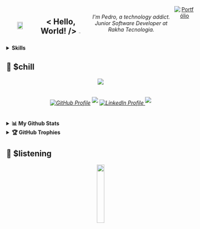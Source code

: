 
<!-- /<div align="center">/ -->
<div align="center" style="display: flex; align-items: center; justify-content: center;">
  <img src="https://media1.tenor.com/m/_uvDfpLa3vcAAAAd/naruto-sage-mode.gif" height="20%" width="20%"/>
  <div style="display: flex;">
    <h2>< Hello, World! /> <img src="https://media.tenor.com/uUNcnHwYJQEAAAAj/running-pikachu-transparent-snivee.gif" height="5%" width="5%"/></h2>
    <h6>I'm Pedro, a technology addict. <br>Junior Software Developer at Rakha Tecnologia.</h6>
  <a href="https://phfer.netlify.app" target="_blank">
    <img src="https://img.shields.io/badge/Portfólio-%23c1da03.svg?&style=for-the-badge&logo=portfolio&logoColor=white" alt="Portfólio" style="margin-bottom: 5px;"></a> <br>
<!-- <img style="width: 400px; height: 195px;" src="https://github-readme-streak-stats.herokuapp.com/?user=initpedro&theme=dark&hide_border=true"> -->



  </div>
</div>

<details>
<summary><b>Skills</b></summary>
<div>

<div align="center"><img src="https://skillicons.dev/icons?i=html,css,tailwind,ts,js,sass,react,java,c,cs,dotnet,git,github,mysql,sqlite,py,aws,docker"](https://skillicons.dev)</div>

</div>
   
<summary><b>System</b></summary>
<div>
  
<div align="center"><img src="https://skillicons.dev/icons?i=visualstudio,vscode,eclipse,idea,windows,discord,linux,linkedin,vercel,netlify,notion"](https://skillicons.dev)</center></center>
  
</div>
</details>

</details>


## 🍿 $chill

<h6 align="center">
  <img src="https://moe-counter.glitch.me/get/@initpedro?theme=rule34"  />
</h6 <br>

<h6 align="center">
  <a href="https://github.com/initpedro" target="_blank">
    <img src="https://img.shields.io/badge/GitHub-%23181717.svg?&style=for-the-badge&logo=github&logoColor=white" alt="GitHub Profile" style="margin-bottom: 5px;" /></a>
 <a href="https://instagram.com/initpedro">
  <img src="https://img.shields.io/badge/Instagram-%23E4405F.svg?style=for-the-badge&logo=Instagram&logoColor=white" style="margin-bottom: 5px;"/></a>
  <a href="https://www.linkedin.com/in/initpedro/" target="_blank">
    <img src="https://img.shields.io/badge/LinkedIn-%230077B5.svg?&style=for-the-badge&logo=linkedin&logoColor=white" alt="LinkedIn Profile" style="margin-bottom: 5px;" />
</a>
  <a href="mailto:pedro16hf@gmail.com"><img src="https://img.shields.io/badge/Gmail-D14836?style=for-the-badge&logo=gmail&logoColor=white" style="margin-bottom: 5px;"/></a>

</h6>
</div>

##

<details>
  <summary><b>📊 My Github Stats</b></summary>

<div align="center">  
<a href="https://github.com/initpedro">
  <img height="160em" src="https://github-readme-stats.vercel.app/api?username=initpedro&show_icons=true&theme=csharp&show_icons=true&count_private=true&hide_border=true&title_color=ffffff&icon_color=ffffff&text_color=ffffff&bg_color=0d1117" alt="Pedro Fonseca Github Stats" /> 
  <img height="160em" src="https://github-readme-stats.vercel.app/api/top-langs/?username=initpedro&show_icons=true&theme=csharp&layout=compact&hide_border=true&title_color=ffffff&text_color=ffffff&bg_color=0d1117" />
 <img width="75%" src="https://github-readme-activity-graph.vercel.app/graph?username=initpedro&bg_color=000000&color=ffffff&line=07e9a5&point=0a855c&area=true&hide_border=true)](https://github.com/ashutosh00710/github-readme-activity-graph)">
</a>
</div>
</h6>
</details>

<details>
  <summary><b>🏆 GitHub Trophies</b></summary>
<br>
<div align="center">
  
![](https://github-profile-trophy.vercel.app/?username=initpedro&theme=onedark&no-frame=true&no-bg=true&margin-w=4)

</div>
</details>

## 🎵 $listening

<div align="center"> <img width="20%" src="https://spotify-github-profile.kittinanx.com/api/view?uid=dmje5io9mm5mj103jf2d684v0&cover_image=true&theme=default&show_offline=false&background_color=121212&interchange=false&bar_color=c1da03")>
</div>
